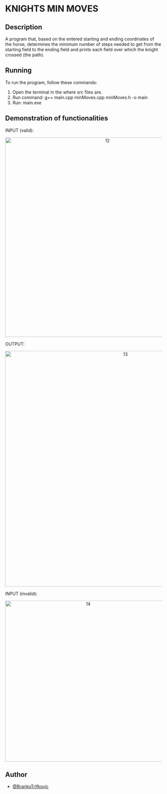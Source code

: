 # KNIGHTS MIN MOVES

## Description 

A program that, based on the entered starting and ending coordinates of the horse, determines the minimum number of steps needed to get from the starting field to the ending field and prints each field over which the knight crossed (the path).

## Running

To run the program, follow these commands:

  1. Open the terminal in the where src files are.
  2. Run command: g++ main.cpp minMoves.cpp minMoves.h -o main
  3. Run: main.exe

## Demonstration of functionalities

INPUT (valid):

<p align="center">
  <img width="642" alt="12" src="https://github.com/BaneTrifa/KnightsMinMoves/assets/88882867/a80254cb-bd7b-4b3a-a7e8-99aeed47cef0">
</p>

OUTPUT:

<p align="center">
<img width="758" alt="13" src="https://github.com/BaneTrifa/KnightsMinMoves/assets/88882867/934e3e26-3ee7-4be7-bfc3-55f16136b3c4">
</p>


INPUT (invalid):
<p align="center">
<img width="518" alt="14" src="https://github.com/BaneTrifa/KnightsMinMoves/assets/88882867/36f11bc4-7907-4bae-ac81-6fcf8b147253">
</p>

## Author

- [@BrankoTrifkovic](https://www.linkedin.com/in/branko-trifkovic/)
